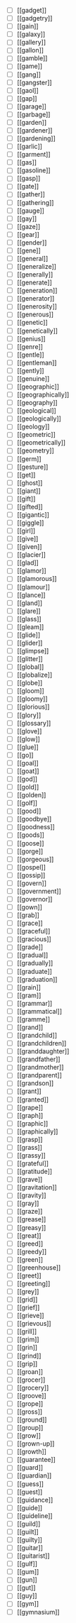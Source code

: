- [ ] [[gadget]]
- [ ] [[gadgetry]]
- [ ] [[gain]]
- [ ] [[galaxy]]
- [ ] [[gallery]]
- [ ] [[gallon]]
- [ ] [[gamble]]
- [ ] [[game]]
- [ ] [[gang]]
- [ ] [[gangster]]
- [ ] [[gaol]]
- [ ] [[gap]]
- [ ] [[garage]]
- [ ] [[garbage]]
- [ ] [[garden]]
- [ ] [[gardener]]
- [ ] [[gardening]]
- [ ] [[garlic]]
- [ ] [[garment]]
- [ ] [[gas]]
- [ ] [[gasoline]]
- [ ] [[gasp]]
- [ ] [[gate]]
- [ ] [[gather]]
- [ ] [[gathering]]
- [ ] [[gauge]]
- [ ] [[gay]]
- [ ] [[gaze]]
- [ ] [[gear]]
- [ ] [[gender]]
- [ ] [[gene]]
- [ ] [[general]]
- [ ] [[generalize]]
- [ ] [[generally]]
- [ ] [[generate]]
- [ ] [[generation]]
- [ ] [[generator]]
- [ ] [[generosity]]
- [ ] [[generous]]
- [ ] [[genetic]]
- [ ] [[genetically]]
- [ ] [[genius]]
- [ ] [[genre]]
- [ ] [[gentle]]
- [ ] [[gentleman]]
- [ ] [[gently]]
- [ ] [[genuine]]
- [ ] [[geographic]]
- [ ] [[geographically]]
- [ ] [[geography]]
- [ ] [[geological]]
- [ ] [[geologically]]
- [ ] [[geology]]
- [ ] [[geometric]]
- [ ] [[geometrically]]
- [ ] [[geometry]]
- [ ] [[germ]]
- [ ] [[gesture]]
- [ ] [[get]]
- [ ] [[ghost]]
- [ ] [[giant]]
- [ ] [[gift]]
- [ ] [[gifted]]
- [ ] [[gigantic]]
- [ ] [[giggle]]
- [ ] [[girl]]
- [ ] [[give]]
- [ ] [[given]]
- [ ] [[glacier]]
- [ ] [[glad]]
- [ ] [[glamor]]
- [ ] [[glamorous]]
- [ ] [[glamour]]
- [ ] [[glance]]
- [ ] [[gland]]
- [ ] [[glare]]
- [ ] [[glass]]
- [ ] [[gleam]]
- [ ] [[glide]]
- [ ] [[glider]]
- [ ] [[glimpse]]
- [ ] [[glitter]]
- [ ] [[global]]
- [ ] [[globalize]]
- [ ] [[globe]]
- [ ] [[gloom]]
- [ ] [[gloomy]]
- [ ] [[glorious]]
- [ ] [[glory]]
- [ ] [[glossary]]
- [ ] [[glove]]
- [ ] [[glow]]
- [ ] [[glue]]
- [ ] [[go]]
- [ ] [[goal]]
- [ ] [[goat]]
- [ ] [[god]]
- [ ] [[gold]]
- [ ] [[golden]]
- [ ] [[golf]]
- [ ] [[good]]
- [ ] [[goodbye]]
- [ ] [[goodness]]
- [ ] [[goods]]
- [ ] [[goose]]
- [ ] [[gorge]]
- [ ] [[gorgeous]]
- [ ] [[gospel]]
- [ ] [[gossip]]
- [ ] [[govern]]
- [ ] [[government]]
- [ ] [[governor]]
- [ ] [[gown]]
- [ ] [[grab]]
- [ ] [[grace]]
- [ ] [[graceful]]
- [ ] [[gracious]]
- [ ] [[grade]]
- [ ] [[gradual]]
- [ ] [[gradually]]
- [ ] [[graduate]]
- [ ] [[graduation]]
- [ ] [[grain]]
- [ ] [[gram]]
- [ ] [[grammar]]
- [ ] [[grammatical]]
- [ ] [[gramme]]
- [ ] [[grand]]
- [ ] [[grandchild]]
- [ ] [[grandchildren]]
- [ ] [[granddaughter]]
- [ ] [[grandfather]]
- [ ] [[grandmother]]
- [ ] [[grandparent]]
- [ ] [[grandson]]
- [ ] [[grant]]
- [ ] [[granted]]
- [ ] [[grape]]
- [ ] [[graph]]
- [ ] [[graphic]]
- [ ] [[graphically]]
- [ ] [[grasp]]
- [ ] [[grass]]
- [ ] [[grassy]]
- [ ] [[grateful]]
- [ ] [[gratitude]]
- [ ] [[grave]]
- [ ] [[gravitation]]
- [ ] [[gravity]]
- [ ] [[gray]]
- [ ] [[graze]]
- [ ] [[grease]]
- [ ] [[greasy]]
- [ ] [[great]]
- [ ] [[greed]]
- [ ] [[greedy]]
- [ ] [[green]]
- [ ] [[greenhouse]]
- [ ] [[greet]]
- [ ] [[greeting]]
- [ ] [[grey]]
- [ ] [[grid]]
- [ ] [[grief]]
- [ ] [[grieve]]
- [ ] [[grievous]]
- [ ] [[grill]]
- [ ] [[grim]]
- [ ] [[grin]]
- [ ] [[grind]]
- [ ] [[grip]]
- [ ] [[groan]]
- [ ] [[grocer]]
- [ ] [[grocery]]
- [ ] [[groove]]
- [ ] [[grope]]
- [ ] [[gross]]
- [ ] [[ground]]
- [ ] [[group]]
- [ ] [[grow]]
- [ ] [[grown-up]]
- [ ] [[growth]]
- [ ] [[guarantee]]
- [ ] [[guard]]
- [ ] [[guardian]]
- [ ] [[guess]]
- [ ] [[guest]]
- [ ] [[guidance]]
- [ ] [[guide]]
- [ ] [[guideline]]
- [ ] [[guild]]
- [ ] [[guilt]]
- [ ] [[guilty]]
- [ ] [[guitar]]
- [ ] [[guitarist]]
- [ ] [[gulf]]
- [ ] [[gum]]
- [ ] [[gun]]
- [ ] [[gut]]
- [ ] [[guy]]
- [ ] [[gym]]
- [ ] [[gymnasium]]

